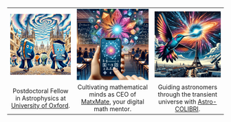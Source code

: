 <table>
  <tr>
    <td align="center"><img src="https://github.com/reichherzerp/reichherzerp/blob/main/pr_oxford.png" width="200" /></td>
    <td align="center"><img src="https://github.com/reichherzerp/reichherzerp/blob/main/matxmate_img.png" width="200" /></td>
    <td align="center"><img src="https://github.com/reichherzerp/reichherzerp/blob/main/astro-COLIBRI_img.png" width="200" /></td>
  </tr>
  <tr>
    <td align="center">Postdoctoral Fellow in Astrophysics at <a href="https://www.physics.ox.ac.uk/our-people/reichherzer">University of Oxford</a>.</td>
    <td align="center">Cultivating mathematical minds as CEO of <a href="https://matxmate.com">MatxMate</a>, your digital math mentor.</td>
    <td align="center">Guiding astronomers through the transient universe with <a href="https://astro-colibri.science">Astro-COLIBRI</a>.</td>
  </tr>
</table>

